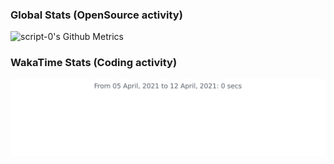### Global Stats (OpenSource activity)
<p>
    <img width="600"
         src="https://metrics.lecoq.io/script-0?id=script-0&template=classic" 
         alt="script-0's Github Metrics"
     />
</p>

### WakaTime Stats (Coding activity)
<p>
    <a href="https://wakatime.com/@script0">
        <img width="600" src="https://github.com/script-0/script-0/blob/master/images/stat.svg"
             alt="script-0's WakaTime Activity."/>
    </a>
</p>
